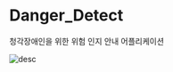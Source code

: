 # Danger_Detect
청각장애인을 위한 위험 인지 안내 어플리케이션

![desc](https://user-images.githubusercontent.com/48959435/64043394-45a21700-cb9f-11e9-938e-f6e2937993f8.JPG)
